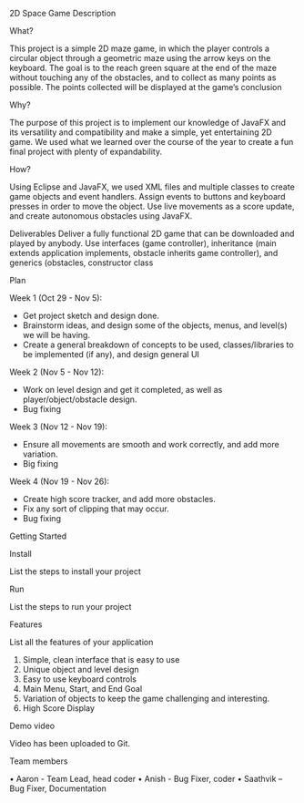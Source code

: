 2D Space Game
Description

What? 

This project is a simple 2D maze game, in which the player controls a circular object through a geometric maze using the arrow keys on the keyboard.
The goal is to the reach green square at the end of the maze without touching any of the obstacles,
and to collect as many points as possible. The points collected will be displayed at the game’s conclusion

Why? 

The purpose of this project is to implement our knowledge of JavaFX and its versatility and compatibility and make a simple,
yet entertaining 2D game. We used what we learned over the course of the year to create a fun final project with plenty of expandability.

How? 

Using Eclipse and JavaFX, we used XML files and multiple classes to create game objects and event handlers. Assign events to buttons
and keyboard presses in order to move the object. Use live movements as a score update, and create autonomous obstacles using JavaFX.

Deliverables 
Deliver a fully functional 2D game that can be downloaded and played by anybody. Use interfaces (game controller),
inheritance (main extends application implements, obstacle inherits game controller), and generics (obstacles, constructor class

Plan 

Week 1 (Oct 29 - Nov 5): 
- Get project sketch and design done.
- Brainstorm ideas, and design some of the objects, menus, and level(s) we will be having.
- Create a general breakdown of concepts to be used, classes/libraries to be implemented (if any), and design general UI

Week 2 (Nov 5 - Nov 12):
- Work on level design and get it completed, as well as player/object/obstacle design. 
- Bug fixing

Week 3 (Nov 12 - Nov 19):
- Ensure all movements are smooth and work correctly, and add more variation.
- Big fixing

Week 4 (Nov 19 - Nov 26):
- Create high score tracker, and add more obstacles. 
- Fix any sort of clipping that may occur. 
- Bug fixing

Getting Started 

Install

List the steps to install your project

Run

List the steps to run your project

Features 

List all the features of your application
1. Simple, clean interface that is easy to use
2. Unique object and level design
3. Easy to use keyboard controls
4. Main Menu, Start, and End Goal
5. Variation of objects to keep the game challenging and interesting.
6. High Score Display

Demo video

Video has been uploaded to Git.

Team members 

•	Aaron -  Team Lead, head coder
•	Anish - Bug Fixer, coder
•	Saathvik – Bug Fixer, Documentation
